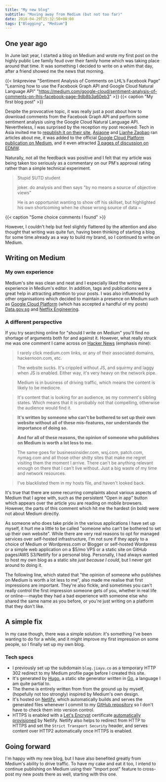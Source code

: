 ```yaml
---
title: "My new blog"
subtitle: "Moving away from Medium (but not too far)"
date: 2018-04-29T15:32:50+08:00
tags: ["Blogging", "Medium"]
---
```


## One year ago
In June last year, I started a blog on Medium and wrote my first post on the highly public Lee family feud over their family home which was taking place around that time. It was something I decided to write on a whim that day, after a friend showed me the news that morning.

{{< linkpreview "Sentiment Analysis of Comments on LHL’s Facebook Page" 
"Learning how to use the Facebook Graph API and Google Cloud Natural Language API" 
"https://medium.com/google-cloud/sentiment-analysis-of-comments-on-lhls-facebook-page-9db8b3a60eb3" >}}
{{< caption "My first blog post" >}}

Despite the provocative topic, it was really just a post about how to download comments from the Facebook Graph API and perform some sentiment analysis using the Google Cloud Natural Language API. Nevertheless, I was surprised by the reception my post received: Tech in Asia invited me to [republish it on their site](https://www.techinasia.com/feel-lee-hsien-loong-code), [Asiaone](http://www.asiaone.com/singapore/computer-science-student-analyses-pm-lees-facebook-comments-public-feud-and-what-he-got) and [Lianhe Zaobao](http://www.zaobao.com.sg/special/report/singapore/38oxley/feature/story20170630-775425) ran articles about me, it was added to the official [Google Cloud Platform publication on Medium](https://medium.com/google-cloud), and it even attracted [3 pages of discussion on EDMW](https://archive.is/4gxUt).

Naturally, not all the feedback was positive and I felt that my article was being taken too seriously as a commentary on our PM's approval rating rather than a simple technical experiment.

> Stupid SUTD student
> 
> joker. do analysis and then says "by no means a source of objective views"
> 
> He is an opportunist wanting to show off his skillset, but highlighted his own shortcoming when he chose wrong source of data ~

{{< caption "Some choice comments I found" >}}

However, I couldn't help but feel slightly flattered by the attention and also thought that writing was quite fun, having been thinking of starting a blog for some time already as a way to build my brand, so I continued to write on Medium.

## Writing on Medium
### My own experience
Medium's site was clean and neat and I especially liked the writing experience in Medium's editor. In addition, tags and publications were a great help in attracting attention to your posts. I was also influenced by other organisations which decided to maintain a presence on Medium such as [Google Cloud Platform](https://medium.com/google-cloud) (which has accepted a handful of my posts) [Data.gov.sg](https://blog.data.gov.sg/) and [Netflix Engineering](https://medium.com/netflix-techblog).

### A different perspective
If you try searching online for "should I write on Medium" you'll find no shortage of arguments both for and against it. However, what really struck me was one comment I came across on [Hacker News](https://news.ycombinator.com/item?id=16672515) (emphasis mine):

> I rarely click medium.com links, or any of their associated domains, hackernoon.com, etc. 

> The website sucks. It's crippled without JS, and squirmy and laggy when JS is enabled. Either way, it's very heavy on the network pipe.
  
> Medium is in business of driving traffic, which means the content is likely to be mediocre.
  
> It's content that is looking for an audience, as my comment's sibling states. Which means that it is probably not that compelling, otherwise the audience would find it.
  
> **It's written by someone who can't be bothered to set up their own website without all of these mis-features, nor understands the importance of doing so.**
  
> **And for all of these reasons, the opinion of someone who publishes on Medium is worth a lot less to me.**
  
> The same goes for businessinsider.com, wsj.com, patch.com, nymag.com and all those other shitty sites that make me regret visiting them the moment I arrive. There can't be anything relevant enough on there that I can't live without. Just a big waste of my time and network resources.
  
> I've blacklisted them in my hosts file, and haven't looked back.

It's true that there are some recurring complaints about various aspects of Medium that I agree with, such as the persistent "Open in app" button which appears over the article you are reading on mobile browsers. However, the parts of this comment which hit me the hardest (in bold) were not about Medium directly.

As someone who does take pride in the various applications I have set up myself, it hurt me a little to be called "someone who can't be bothered to set up their own website". While there are very real reasons to opt for managed services over self-hosted infrastructure, I'm not sure if they apply to a choice of Medium or Wordpress.com or Blogger or self-hosted Wordpress or a simple web application on a $5/mo VPS or a static site on GitHub pages/AWS S3/Netlify for a personal blog. Personally, I had always wanted to host my own blog as a static site _just because I could_, but I never got around to doing it.

The following line, which stated that "the opinion of someone who publishes on Medium is worth a lot less to me", also made me realise that first impressions are important. They're also fickle, and sometimes you can't really control the first impression someone gets of you, whether in real life or online---maybe they had a bad experience with someone else who shared the same name as you before, or you're just writing on a platform that they don't like.

## A simple fix
In my case though, there was a simple solution: it's something I've been wanting to do for a while, and it might improve my first impression on some people, so I finally set up my own blog.

### Tech specs
- I previously set up the subdomain `blog.jiayu.co` as a temporary HTTP 302 redirect to my Medium profile page before I created this site.
- It's generated by [Hugo](https://gohugo.io/), a static site generator written in [Go](https://golang.org/), a language I am quite partial to.
- The theme is entirely written from from the ground up by myself, (hopefully not too strongly) inspired by Medium's own design.
- It's hosted on [Netlify](https://www.netlify.com/), which automatically builds and serves the generated files whenever I commit to my [GitHub repository](https://github.com/yi-jiayu/blog) so I don't have to check them into version control.
- HTTPS is enabled with a [Let's Encrypt](https://letsencrypt.org/) certificate [automatically provisioned](https://www.netlify.com/docs/ssl/) by Netlify. Netlify also helps to redirect from HTTP to HTTPS and set the `Strict Transport Security` header, and serves content over HTTP2 automatically once HTTPS is enabled.

## Going forward
I'm happy with my new blog, but I have also benefited greatly from Medium's ability to drive traffic. To have my cake and eat it too, I intend to continue publishing on Medium using their "Import post" feature to cross-post my new posts there as well, starting with this one.